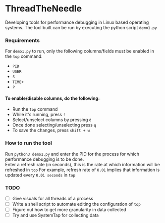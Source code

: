# ThreadTheNeedle
Developing tools for performance debugging in Linux based operating systems. 
The tool built can be run by executing the python script `demo1.py`

### Requirements
For `demo1.py` to run, only the following columns/fields must be enabled in the `top` command: 
* `PID` 
* `USER` 
* `S` 
* `TIME+` 
* `P`

#### To enable/disable columns, do the following:
* Run the `top` command
* While it's running, press `f`
* Select/unselect columns by pressing `d`
* Once done selecting/unselecting press `q`
* To save the changes, press `shift + w`

### How to run the tool
Run `python3 demo1.py` and enter the PID for the process for which performance debugging is to be done.  
Enter a refresh rate (in seconds), this is the rate at which information will be refreshed in `top` 
For example, refresh rate of `0.01` implies that information is updated every `0.01 seconds` in `top`

### TODO
- [ ] Give visuals for all threads of a process
- [ ] Write a shell script to automate editing the configuration of `top`
- [ ] Figure out how to get more granularity in data collected
- [ ] Try and use SystemTap for collecting data
